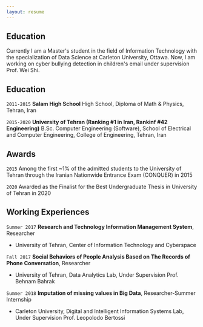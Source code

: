 ```yaml
---
layout: resume
---
```

## Education

Currently I am a Master's student in the field of Information Technology with the specialization of Data Science at Carleton University, Ottawa. Now, I am working on cyber bullying detection in children's email under supervision Prof. Wei Shi.

## Education

`2011-2015`
__Salam High School__
High School, Diploma of Math & Physics,
Tehran, Iran

`2015-2020`
__University of Tehran (Ranking #1 in Iran, Rankinf #42 Engineering)__
B.Sc. Computer Engineering (Software),
School of Electrical and Computer Engineering,
College of Engineering,
Tehran, Iran

## Awards

`2015`
Among the first ~1% of the admitted students to the University of Tehran through the
Iranian Nationwide Entrance Exam (CONQUER) in 2015

`2020`
Awarded as the Finalist for the Best Undergraduate Thesis in University of Tehran in 2020


## Working Experiences

`Summer 2017`
__Research and Technology Information Management System__, Researcher
- University of Tehran, Center of Information Technology and Cyberspace

`Fall 2017`
__Social Behaviors of People Analysis Based on The Records of Phone Conversation__, Researcher
- University of Tehran, Data Analytics Lab, Under Supervision Prof. Behnam Bahrak

`Summer 2018`
__Imputation of missing values in Big Data__, Researcher-Summer Internship
- Carleton University, Digital and Intelligent Information Systems Lab, Under Supervision Prof. Leopolodo Bertossi





<!-- ### Footer

Last updated: May 2013 -->


